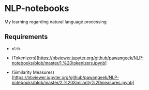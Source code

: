 # NLP-notebooks

My learning regarding natural language processing

## Requirements
* `nltk`

* (Tokenizers)[https://nbviewer.jupyter.org/github/pawangeek/NLP-notebooks/blob/master/1.%20tokenizers.ipynb]
* (Similarity Measures)[https://nbviewer.jupyter.org/github/pawangeek/NLP-notebooks/blob/master/2.%20Similarity%20measures.ipynb]
